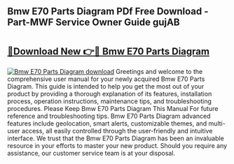 ## Bmw E70 Parts Diagram PDf Free Download - Part-MWF Service Owner Guide gujAB

# <h2><a href="http://dfqsa1s.blite.top/?on=Bmw+E70+Parts+Diagram">🔗Download New 👉🔴 Bmw E70 Parts Diagram</a></h2>

[![Bmw E70 Parts Diagram download](https://i.imgur.com/lujVjoI.png)](http://dfqsa1s.blite.top/?on=Bmw+E70+Parts+Diagram)
Greetings and welcome to the comprehensive user manual for your newly acquired Bmw E70 Parts Diagram. This guide is intended to help you get the most out of your product by providing a thorough explanation of its features, installation process, operation instructions, maintenance tips, and troubleshooting procedures. Please Keep Bmw E70 Parts Diagram This Manual For future reference and troubleshooting tips. Bmw E70 Parts Diagram advanced features include geolocation, smart alerts, customizable themes, and multi-user access, all easily controlled through the user-friendly and intuitive interface. We trust that the Bmw E70 Parts Diagram has been an invaluable resource in your efforts to master your new product. Should you require any assistance, our customer service team is at your disposal.

